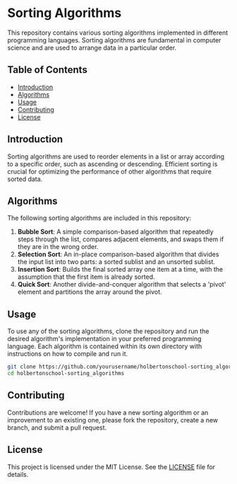 # Sorting Algorithms

This repository contains various sorting algorithms implemented in different programming languages. Sorting algorithms are fundamental in computer science and are used to arrange data in a particular order.

## Table of Contents
- [Introduction](#introduction)
- [Algorithms](#algorithms)
- [Usage](#usage)
- [Contributing](#contributing)
- [License](#license)

## Introduction

Sorting algorithms are used to reorder elements in a list or array according to a specific order, such as ascending or descending. Efficient sorting is crucial for optimizing the performance of other algorithms that require sorted data.

## Algorithms

The following sorting algorithms are included in this repository:

1. **Bubble Sort**: A simple comparison-based algorithm that repeatedly steps through the list, compares adjacent elements, and swaps them if they are in the wrong order.
2. **Selection Sort**: An in-place comparison-based algorithm that divides the input list into two parts: a sorted sublist and an unsorted sublist.
3. **Insertion Sort**: Builds the final sorted array one item at a time, with the assumption that the first item is already sorted.
4. **Quick Sort**: Another divide-and-conquer algorithm that selects a 'pivot' element and partitions the array around the pivot.


## Usage

To use any of the sorting algorithms, clone the repository and run the desired algorithm's implementation in your preferred programming language. Each algorithm is contained within its own directory with instructions on how to compile and run it.

```bash
git clone https://github.com/yourusername/holbertonschool-sorting_algorithms.git
cd holbertonschool-sorting_algorithms
```

## Contributing

Contributions are welcome! If you have a new sorting algorithm or an improvement to an existing one, please fork the repository, create a new branch, and submit a pull request.

## License

This project is licensed under the MIT License. See the [LICENSE](LICENSE) file for details.